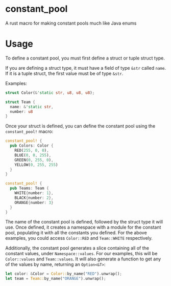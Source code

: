 # constant_pool
A rust macro for making constant pools much like Java enums

# Usage
To define a constant pool, you must first define a struct or tuple struct type.

If you are defining a struct type, it must have a field of type `&str` called `name`. If it is a tuple struct, the first value must be of type `&str`.

Examples:

```rs
struct Color(&'static str, u8, u8, u8);
```

```rs
struct Team {
  name: &'static str,
  number: u8
}
```

Once your struct is defined, you can define the constant pool using the `constant_pool!` macro:

```rs
constant_pool! {
  pub Colors: Color {
    RED(255, 0, 0),
    BLUE(0, 0, 255),
    GREEN(0, 255, 0),
    YELLOW(0, 255, 255)
  }
}
```

```rs
constant_pool! {
  pub Teams: Team {
    WHITE{number: 1},
    BLACK{number: 2},
    ORANGE{number: 3}
  }
}
```

The name of the constant pool is defined, followed by the struct type it will use. Once defined, it creates a namespace with a module for the constant pool, populating it with all the constants you defined. For the above examples, you could access `Color::RED` and `Team::WHITE` respectively.

Additionally, the constant pool generates a slice containing all of the constant values, under `Namespace::values`. For our examples, this will be `Color::values` and `Team::values`. It will also generate a function to get any of the values by name, returning an `Option<&T>`:

```rs
let color: &Color = Color::by_name("RED").unwrap();
let team = Team::by_name("ORANGE").unwrap();
```
